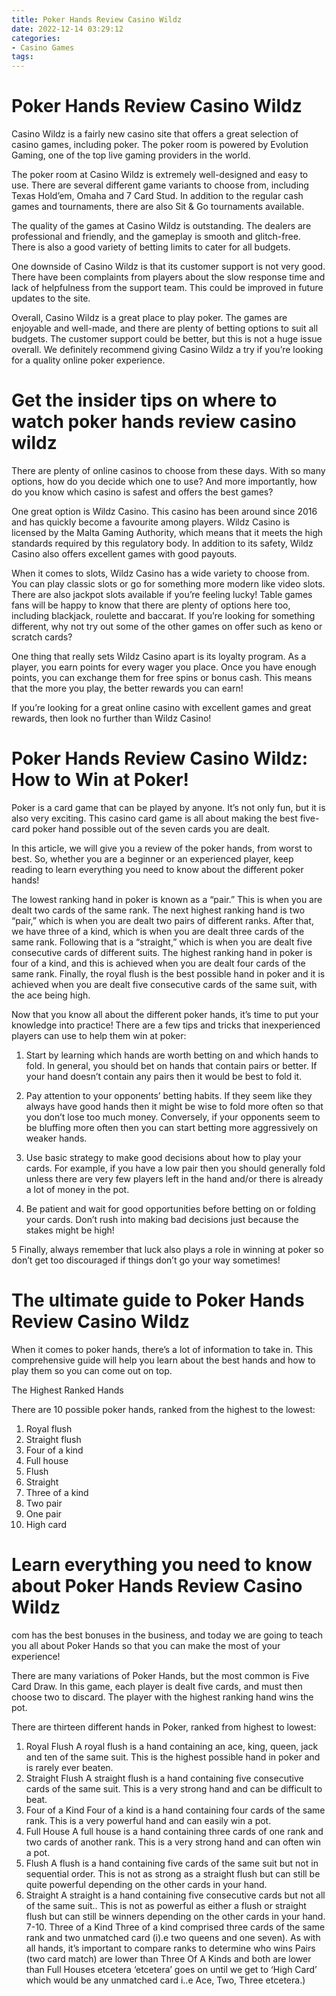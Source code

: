 ```yaml
---
title: Poker Hands Review Casino Wildz 
date: 2022-12-14 03:29:12
categories:
- Casino Games
tags:
---
```



#  Poker Hands Review Casino Wildz 

Casino Wildz is a fairly new casino site that offers a great selection of casino games, including poker. The poker room is powered by Evolution Gaming, one of the top live gaming providers in the world.

The poker room at Casino Wildz is extremely well-designed and easy to use. There are several different game variants to choose from, including Texas Hold’em, Omaha and 7 Card Stud. In addition to the regular cash games and tournaments, there are also Sit & Go tournaments available.

The quality of the games at Casino Wildz is outstanding. The dealers are professional and friendly, and the gameplay is smooth and glitch-free. There is also a good variety of betting limits to cater for all budgets.

One downside of Casino Wildz is that its customer support is not very good. There have been complaints from players about the slow response time and lack of helpfulness from the support team. This could be improved in future updates to the site.

Overall, Casino Wildz is a great place to play poker. The games are enjoyable and well-made, and there are plenty of betting options to suit all budgets. The customer support could be better, but this is not a huge issue overall. We definitely recommend giving Casino Wildz a try if you’re looking for a quality online poker experience.

#  Get the insider tips on where to watch poker hands review casino wildz 

There are plenty of online casinos to choose from these days. With so many options, how do you decide which one to use? And more importantly, how do you know which casino is safest and offers the best games?

One great option is Wildz Casino. This casino has been around since 2016 and has quickly become a favourite among players. Wildz Casino is licensed by the Malta Gaming Authority, which means that it meets the high standards required by this regulatory body. In addition to its safety, Wildz Casino also offers excellent games with good payouts.

When it comes to slots, Wildz Casino has a wide variety to choose from. You can play classic slots or go for something more modern like video slots. There are also jackpot slots available if you’re feeling lucky! Table games fans will be happy to know that there are plenty of options here too, including blackjack, roulette and baccarat. If you’re looking for something different, why not try out some of the other games on offer such as keno or scratch cards?

One thing that really sets Wildz Casino apart is its loyalty program. As a player, you earn points for every wager you place. Once you have enough points, you can exchange them for free spins or bonus cash. This means that the more you play, the better rewards you can earn!

If you’re looking for a great online casino with excellent games and great rewards, then look no further than Wildz Casino!

#  Poker Hands Review Casino Wildz: How to Win at Poker! 

Poker is a card game that can be played by anyone. It’s not only fun, but it is also very exciting. This casino card game is all about making the best five-card poker hand possible out of the seven cards you are dealt. 

In this article, we will give you a review of the poker hands, from worst to best. So, whether you are a beginner or an experienced player, keep reading to learn everything you need to know about the different poker hands! 

The lowest ranking hand in poker is known as a “pair.” This is when you are dealt two cards of the same rank. The next highest ranking hand is two “pair,” which is when you are dealt two pairs of different ranks. After that, we have three of a kind, which is when you are dealt three cards of the same rank. Following that is a “straight,” which is when you are dealt five consecutive cards of different suits. The highest ranking hand in poker is four of a kind, and this is achieved when you are dealt four cards of the same rank. Finally, the royal flush is the best possible hand in poker and it is achieved when you are dealt five consecutive cards of the same suit, with the ace being high. 

Now that you know all about the different poker hands, it’s time to put your knowledge into practice! There are a few tips and tricks that inexperienced players can use to help them win at poker: 

1. Start by learning which hands are worth betting on and which hands to fold. In general, you should bet on hands that contain pairs or better. If your hand doesn’t contain any pairs then it would be best to fold it. 

2. Pay attention to your opponents’ betting habits. If they seem like they always have good hands then it might be wise to fold more often so that you don’t lose too much money. Conversely, if your opponents seem to be bluffing more often then you can start betting more aggressively on weaker hands. 

3. Use basic strategy to make good decisions about how to play your cards. For example, if you have a low pair then you should generally fold unless there are very few players left in the hand and/or there is already a lot of money in the pot. 

4. Be patient and wait for good opportunities before betting on or folding your cards. Don’t rush into making bad decisions just because the stakes might be high! 

5 Finally, always remember that luck also plays a role in winning at poker so don’t get too discouraged if things don’t go your way sometimes!

#  The ultimate guide to Poker Hands Review Casino Wildz 

When it comes to poker hands, there’s a lot of information to take in. This comprehensive guide will help you learn about the best hands and how to play them so you can come out on top.

The Highest Ranked Hands

There are 10 possible poker hands, ranked from the highest to the lowest:

1) Royal flush
2) Straight flush
3) Four of a kind
4) Full house
5) Flush
6) Straight
7) Three of a kind
8) Two pair
9) One pair
10) High card

#  Learn everything you need to know about Poker Hands Review Casino Wildz
com has the best bonuses in the business, and today we are going to teach you all about Poker Hands so that you can make the most of your experience!

There are many variations of Poker Hands, but the most common is Five Card Draw. In this game, each player is dealt five cards, and must then choose two to discard. The player with the highest ranking hand wins the pot.

There are thirteen different hands in Poker, ranked from highest to lowest:

1. Royal Flush 
A royal flush is a hand containing an ace, king, queen, jack and ten of the same suit. This is the highest possible hand in poker and is rarely ever beaten. 
2. Straight Flush 
A straight flush is a hand containing five consecutive cards of the same suit. This is a very strong hand and can be difficult to beat. 
3. Four of a Kind 
Four of a kind is a hand containing four cards of the same rank. This is a very powerful hand and can easily win a pot. 
4. Full House 
A full house is a hand containing three cards of one rank and two cards of another rank. This is a very strong hand and can often win a pot. 
5. Flush 
A flush is a hand containing five cards of the same suit but not in sequential order. This is not as strong as a straight flush but can still be quite powerful depending on the other cards in your hand. 
6. Straight 
A straight is a hand containing five consecutive cards but not all of the same suit.. This is not as powerful as either a flush or straight flush but can still be winners depending on the other cards in your hand. 
7-10. Three of a Kind 
Three of a kind comprised three cards of the same rank and two unmatched card (i).e two queens and one seven). As with all hands, it’s important to compare ranks to determine who wins Pairs (two card match) are lower than Three Of A Kinds and both are lower than Full Houses etcetera ‘etcetera’ goes on until we get to ‘High Card’ which would be any unmatched card i..e Ace, Two, Three etcetera.)
